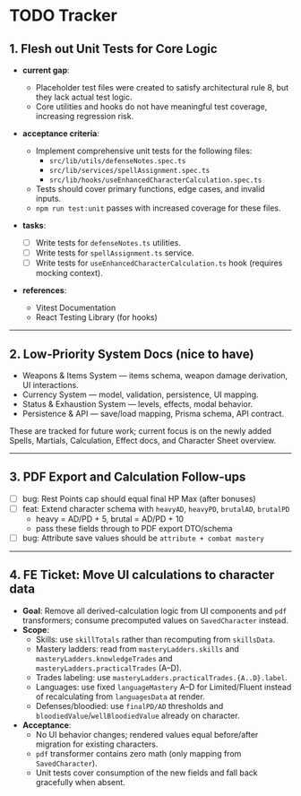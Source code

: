 # TODO Tracker

## 1. Flesh out Unit Tests for Core Logic

- **current gap**:
  - Placeholder test files were created to satisfy architectural rule 8, but they lack actual test logic.
  - Core utilities and hooks do not have meaningful test coverage, increasing regression risk.

- **acceptance criteria**:
  - Implement comprehensive unit tests for the following files:
    - `src/lib/utils/defenseNotes.spec.ts`
    - `src/lib/services/spellAssignment.spec.ts`
    - `src/lib/hooks/useEnhancedCharacterCalculation.spec.ts`
  - Tests should cover primary functions, edge cases, and invalid inputs.
  - `npm run test:unit` passes with increased coverage for these files.

- **tasks**:
  - [ ] Write tests for `defenseNotes.ts` utilities.
  - [ ] Write tests for `spellAssignment.ts` service.
  - [ ] Write tests for `useEnhancedCharacterCalculation.ts` hook (requires mocking context).

- **references**:
  - Vitest Documentation
  - React Testing Library (for hooks)

---

## 2. Low-Priority System Docs (nice to have)

- Weapons & Items System — items schema, weapon damage derivation, UI interactions.
- Currency System — model, validation, persistence, UI mapping.
- Status & Exhaustion System — levels, effects, modal behavior.
- Persistence & API — save/load mapping, Prisma schema, API contract.

These are tracked for future work; current focus is on the newly added Spells, Martials, Calculation, Effect docs, and Character Sheet overview.

---

## 3. PDF Export and Calculation Follow-ups

- [ ] bug: Rest Points cap should equal final HP Max (after bonuses)
- [ ] feat: Extend character schema with `heavyAD`, `heavyPD`, `brutalAD`, `brutalPD`
  - heavy = AD/PD + 5, brutal = AD/PD + 10
  - pass these fields through to PDF export DTO/schema
- [ ] bug: Attribute save values should be `attribute + combat mastery`

---

## 4. FE Ticket: Move UI calculations to character data

- **Goal**: Remove all derived-calculation logic from UI components and `pdf` transformers; consume precomputed values on `SavedCharacter` instead.
- **Scope**:
  - Skills: use `skillTotals` rather than recomputing from `skillsData`.
  - Mastery ladders: read from `masteryLadders.skills` and `masteryLadders.knowledgeTrades` and `masteryLadders.practicalTrades` (A–D).
  - Trades labeling: use `masteryLadders.practicalTrades.{A..D}.label`.
  - Languages: use fixed `languageMastery` A–D for Limited/Fluent instead of recalculating from `languagesData` at render.
  - Defenses/bloodied: use `finalPD/AD` thresholds and `bloodiedValue`/`wellBloodiedValue` already on character.
- **Acceptance**:
  - No UI behavior changes; rendered values equal before/after migration for existing characters.
  - `pdf` transformer contains zero math (only mapping from `SavedCharacter`).
  - Unit tests cover consumption of the new fields and fall back gracefully when absent.
